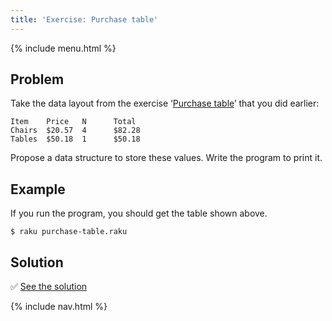 ```yaml
---
title: 'Exercise: Purchase table'
---
```


{% include menu.html %}

## Problem

Take the data layout from the exercise ‘[Purchase table](/bg/essentials/strings/exercises/purchase-table)’ that you did earlier:

    Item    Price   N      Total
    Chairs  $20.57  4      $82.28
    Tables  $50.18  1      $50.18

Propose a data structure to store these values. Write the program to print it.

## Example

If you run the program, you should get the table shown above.

```console
$ raku purchase-table.raku
```

## Solution

✅ [See the solution](solution)

{% include nav.html %}